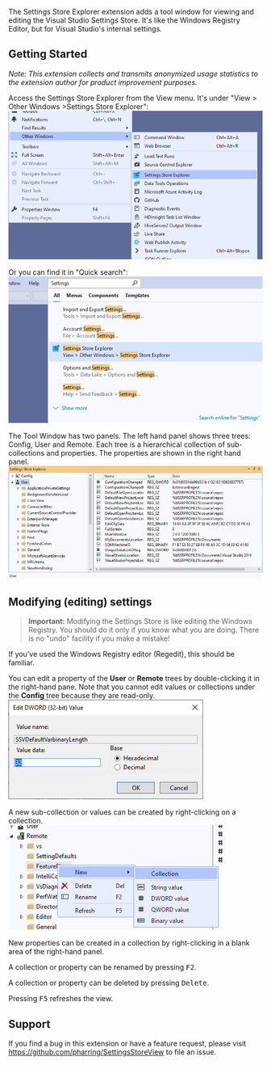 The Settings Store Explorer extension adds a tool window for viewing and editing the Visual Studio Settings Store. It's like the Windows Registry Editor, but for Visual Studio's internal settings.

## Getting Started
_Note: This extension collects and transmits anonymized usage statistics to the extension author for product improvement purposes._

Access the Settings Store Explorer from the View menu. It's under "View > Other Windows >Settings Store Explorer":
<br/>![View Menu](images/ViewMenu.png)

Or you can find it in "Quick search":
<br/>![Quick Search](images/QuickSearch.png)

The Tool Window has two panels. The left hand panel shows three trees: Config, User and Remote. Each tree is a hierarchical collection of sub-collections and properties. The properties are shown in the right hand panel.
<br/>![Settings Store Tool Window](images/SettingsStoreToolWindow.png)

## Modifying (editing) settings

>  **Important:** Modifying the Settings Store is like editing the Windows Registry. You should do it only if you know what you are doing. There is no "undo" facility if you make a mistake!

If you've used the Windows Registry editor (Regedit), this should be familiar.

You can edit a property of the **User** or **Remote** trees by double-clicking it in the right-hand pane. Note that you cannot edit values or collections under the **Config** tree because they are read-only.
<br/>![Edit DWORD value dialog](images/EditDWORDValueDialog.png)

A new sub-collection or values can be created by right-clicking on a collection.
<br/>![Sub-collection Context Menu](images/SubCollectionContextMenu.png)

New properties can be created in a collection by right-clicking in a blank area of the right-hand panel.

A collection or property can be renamed by pressing <kbd>F2</kbd>.

A collection or property can be deleted by pressing <kbd>Delete</kbd>.

Pressing <kbd>F5</kbd> refreshes the view.

## Support
If you find a bug in this extension or have a feature request, please visit https://github.com/pharring/SettingsStoreView to file an issue.
